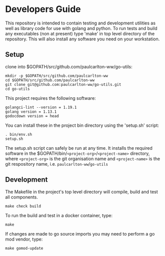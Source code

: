 # Developers Guide

This repository is intended to contain testing and development utilities as well as library code for use with golang and python. To run tests and build any executables (non at present) type 'make' in top level directory of the repository. This will also install any software you need on your workstation.

## Setup

clone into $GOPATH/src/github.com/paulcarlton-ww/go-utils:

    mkdir -p $GOPATH/src/github.com/paulcarlton-ww
    cd $GOPATH/src/github.com/paulcarlton-ww
    git clone git@github.com:paulcarlton-ww/go-utils.git
    cd go-utils

This project requires the following software:

    golangci-lint --version = 1.19.1
    golang version = 1.13.1
    godocdown version = head

You can install these in the project bin directory using the 'setup.sh' script:

    . bin/env.sh
    setup.sh

The setup.sh script can safely be run at any time. It installs the required software in the $GOPATH/bin/`<project-org>`/`<project-name>` directory, where `<project-org>` is the git organisation name and `<project-name>` is the git respository name, i.e. `paulcarlton-ww`/`go-utils`

## Development

The Makefile in the project's top level directory will compile, build and test all components.

    make check build

To run the build and test in a docker container, type:

    make

If changes are made to go source imports you may need to perform a go mod vendor, type:

    make gomod-update


